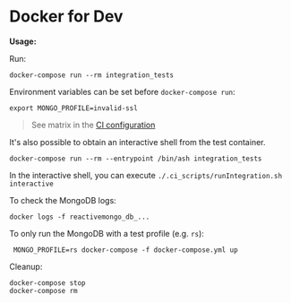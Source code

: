 # Docker for Dev

**Usage:**

Run:

    docker-compose run --rm integration_tests

Environment variables can be set before `docker-compose run`:

    export MONGO_PROFILE=invalid-ssl

> See matrix in the [CI configuration](../../.travis.yml)

It's also possible to obtain an interactive shell from the test container.

    docker-compose run --rm --entrypoint /bin/ash integration_tests

In the interactive shell, you can execute `./.ci_scripts/runIntegration.sh interactive`

To check the MongoDB logs:

    docker logs -f reactivemongo_db_...

To only run the MongoDB with a test profile (e.g. `rs`):

     MONGO_PROFILE=rs docker-compose -f docker-compose.yml up

Cleanup:

```
docker-compose stop
docker-compose rm
```
